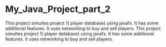 # My_Java_Project_part_2
This project simultes project 1( player database) using javafx. It has some additional features. It uses networking to buy and sell players.
This project simultes project 1( player database) using javafx. It has some additional features. It uses networking to buy and sell players.
